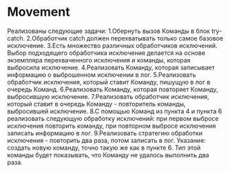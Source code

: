 # Movement
Реализованы следующие задачи:
1.Обернуть вызов Команды в блок try-catch.
2.Обработчик catch должен перехватывать только самое базовое исключение.
3.Есть множество различных обработчиков исключений. Выбор подходящего обработчика исключения делается на основе
экземпляра перехваченного исключения и команды, которая выбросила исключение.
4.Реализовать Команду, которая записывает информацию о выброшенном исключении в лог.
5.Реализовать обработчик исключения, который ставит Команду, пишущую в лог в очередь Команд.
6.Реализовать Команду, которая повторяет Команду, выбросившую исключение.
7.Реализовать обработчик исключения, который ставит в очередь Команду - повторитель команды, выбросившей исключение.
8.С помощью Команд из пункта 4 и пункта 6 реализовать следующую обработку исключений:
при первом выбросе исключения повторить команду, при повторном выбросе исключения записать информацию в лог.
9.Реализовать стратегию обработки исключения - повторить два раза, потом записать в лог. Указание: создать новую
команду, точно такую же как в пункте 6. Тип этой команды будет показывать, что Команду не удалось выполнить два раза.
